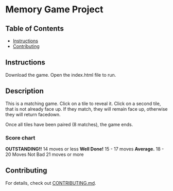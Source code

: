 # Memory Game Project

## Table of Contents

* [Instructions](#instructions)
* [Contributing](#contributing)

## Instructions

Download the game.  Open the index.html file to run.


## Description

This is a matching game.  Click on a tile to reveal it.  Click on a second tile, that is not already face up.  If they match, they will remain face up, otherwise they will return facedown.

Once all tiles have been paired (8 matches), the game ends.



### Score chart

**OUTSTANDING!!** 14 moves or less
**Well Done!**    15 - 17 moves
**Average.**      18 - 20 Moves
Not Bad           21 moves or more


## Contributing


For details, check out [CONTRIBUTING.md](CONTRIBUTING.md).
